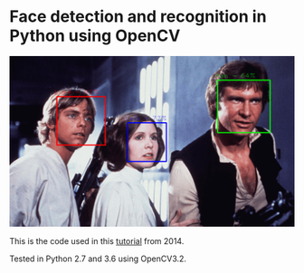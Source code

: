 # Face detection and recognition in Python using OpenCV

![facerec.png](facerec.png)

This is the code used in this [tutorial](https://negaex.com/blog/facerec-python.html) from 2014.

Tested in Python 2.7 and 3.6 using OpenCV3.2.
